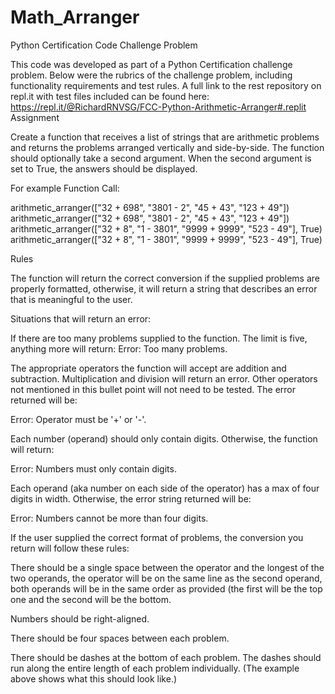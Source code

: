 # Math_Arranger
Python Certification Code Challenge Problem

This code was developed as part of a Python Certification challenge problem. Below were the rubrics of the challenge problem, including functionality requirements and test rules. A full link to the rest repository on repl.it with test files included can be found here: https://repl.it/@RichardRNVSG/FCC-Python-Arithmetic-Arranger#.replit
Assignment

Create a function that receives a list of strings that are arithmetic problems and returns the problems arranged vertically and side-by-side. The function should optionally take a second argument. When the second argument is set to True, the answers should be displayed.

For example
Function Call:

arithmetic_arranger(["32 + 698", "3801 - 2", "45 + 43", "123 + 49"])
arithmetic_arranger(["32 + 698", "3801 - 2", "45 + 43", "123 + 49"])
arithmetic_arranger(["32 + 8", "1 - 3801", "9999 + 9999", "523 - 49"], True)
arithmetic_arranger(["32 + 8", "1 - 3801", "9999 + 9999", "523 - 49"], True)

Rules

The function will return the correct conversion if the supplied problems are properly formatted, otherwise, it will return a string that describes an error that is meaningful to the user.

Situations that will return an error:

If there are too many problems supplied to the function. The limit is five, anything more will return:
Error: Too many problems.

The appropriate operators the function will accept are addition and subtraction. Multiplication and division will return an error. Other operators not mentioned in this bullet point will not need to be tested. The error returned will be:

Error: Operator must be '+' or '-'.

Each number (operand) should only contain digits. Otherwise, the function will return:

Error: Numbers must only contain digits.

Each operand (aka number on each side of the operator) has a max of four digits in width. Otherwise, the error string returned will be:

Error: Numbers cannot be more than four digits.

If the user supplied the correct format of problems, the conversion you return will follow these rules:

There should be a single space between the operator and the longest of the two operands, the operator will be on the same line as the second operand, both operands will be in the same order as provided (the first will be the top one and the second will be the bottom.

Numbers should be right-aligned.

There should be four spaces between each problem.

There should be dashes at the bottom of each problem. The dashes should run along the entire length of each problem individually. (The example above shows what this should look like.)

